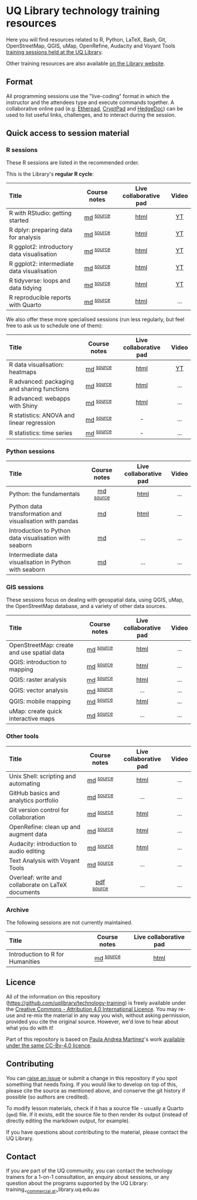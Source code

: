 # UQ Library technology training resources

Here you will find resources related to R, Python, LaTeX, Bash, Git, OpenStreetMap, QGIS, uMap, OpenRefine, Audacity and Voyant Tools [training sessions held at the UQ Library](https://web.library.uq.edu.au/library-services/training).

Other training resources are also available [on the Library website](https://web.library.uq.edu.au/library-services/training/software-training-resources).

## Format

All programming sessions use the "live-coding" format in which the instructor and the attendees type and execute commands together. A collaborative online pad (e.g. [Etherpad](https://github.com/ether/etherpad-lite/wiki/Sites-That-Run-Etherpad), [CryptPad](https://cryptpad.fr/code) and [HedgeDoc](https://demo.hedgedoc.org)) can be used to list useful links, challenges, and to interact during the session.

## Quick access to session material

### R sessions

These R sessions are listed in the recommended order.

This is the Library's **regular R cycle**:

| Title | Course notes | Live collaborative pad | Video |
|:-|:-:|:-:|:-:|
| R with RStudio: getting started | [md](R/rstudio_intro/rstudio_intro.md) <sup>[source](R/rstudio_intro/rstudio_intro.qmd)</sup> | [html](https://demo.hedgedoc.org/s/rkfyJemYE) | [YT](https://www.youtube.com/watch?v=BICccwBynJc&list=PLmDEaZ20fWqCypV7S-trCPtVefHk4e0bU&index=1) |
| R dplyr: preparing data for analysis | [md](R/dplyr/dplyr.md) <sup>[source](R/dplyr/dplyr.qmd)</sup> | [html](https://demo.hedgedoc.org/s/HyyLCm3KN) | [YT](https://www.youtube.com/watch?v=vqvsyaaqJUk&list=PLmDEaZ20fWqCypV7S-trCPtVefHk4e0bU&index=2) |
| R ggplot2: introductory data visualisation | [md](R/ggplot2_intro/ggplot2_intro.md) <sup>[source](R/ggplot2_intro/ggplot2_intro.qmd)</sup> | [html](https://demo.hedgedoc.org/s/rJIPr0vi4) | [YT](https://www.youtube.com/watch?v=LoeBgXSJWTw&list=PLmDEaZ20fWqCypV7S-trCPtVefHk4e0bU&index=3) |
| R ggplot2: intermediate data visualisation | [md](R/ggplot2_intermediate/ggplot2_intermediate.md) <sup>[source](R/ggplot2_intermediate/ggplot2_intermediate.qmd)</sup> | [html](https://demo.hedgedoc.org/s/rJLdcW-24) | [YT](https://www.youtube.com/watch?v=zzXCkYR84M0&list=PLmDEaZ20fWqCypV7S-trCPtVefHk4e0bU&index=4) |
| R tidyverse: loops and data tidying | [md](R/tidyverse_next_steps/tidyverse_next_steps.md) <sup>[source](R/tidyverse_next_steps/tidyverse_next_steps.qmd)</sup> | [html](https://demo.hedgedoc.org/s/BkQCcmiOV) | [YT](https://www.youtube.com/watch?v=2TZYeFcJQIk&list=PLmDEaZ20fWqCypV7S-trCPtVefHk4e0bU&index=6) |
| R reproducible reports with Quarto | [md](R/reports/reports.md) <sup>[source](R/reports/reports.qmd)</sup> | [html](https://demo.hedgedoc.org/s/S1Aka1waI) | ... |

We also offer these more specialised sessions (run less regularly, but feel free to ask us to schedule one of them):

| Title | Course notes | Live collaborative pad | Video |
|:-|:-:|:-:|:-:|
| R data visualisation: heatmaps | [md](R/heatmaps/heatmaps_intermediate.md) <sup>[source](R/heatmaps/heatmaps_intermediate.qmd)</sup> | [html](https://demo.hedgedoc.org/s/Hk6tO-kyS#) | [YT](https://www.youtube.com/watch?v=V-IRkO4NIHU&list=PLmDEaZ20fWqCypV7S-trCPtVefHk4e0bU&index=5) |
| R advanced: packaging and sharing functions | [md](R/packaging/packaging.md) <sup>[source](R/packaging/packaging.qmd)</sup> | [html](https://demo.hedgedoc.org/s/ryCzbvgXB) | ... |
| R advanced: webapps with Shiny | [md](R/shiny/shiny.md) <sup>[source](R/shiny/shiny.qmd)</sup> | [html](https://demo.hedgedoc.org/s/S19FIXxg8) | ... |
| R statistics: ANOVA and linear regression | [md](R/ANOVA-lm/anova-lm.md) <sup>[source](R/ANOVA-lm/anova-lm.qmd)</sup> | - | ... |
| R statistics: time series | [md](R/timeseries/time_series.md) <sup>[source](R/timeseries/time_series.qmd)</sup> | - | ... |

### Python sessions

| Title | Course notes | Live collaborative pad | Video |
|:-|:-:|:-:|:-:|
| Python: the fundamentals | [md](Python/fundamentals/fundamentals.md) <sup>[source](Python/fundamentals/fundamentals.qmd)</sup> | [html](https://demo.hedgedoc.org/s/B1DWolwgB) | ... |
| Python data transformation and visualisation with pandas | [md](Python/pandas/pandas.md) | [html](https://demo.hedgedoc.org/s/SJVpdtm_v) | ... |
| Introduction to Python data visualisation with seaborn | [md](Python/seaborn_intro/seaborn_intro.md) | ... | ... |
| Intermediate data visualisation in Python with seaborn | [md](Python/seaborn_intermediate/seaborn_intermediate.md) | ... | ... |

### GIS sessions

These sessions focus on dealing with geospatial data, using QGIS, uMap, the OpenStreetMap database, and a variety of other data sources.

| Title | Course notes | Live collaborative pad | Video |
|:-|:-:|:-:|:-:|
| OpenStreetMap: create and use spatial data | [md](OSM/OpenStreetMap.md) <sup>[source](OSM/OpenStreetMap.qmd)</sup> | [html](https://demo.hedgedoc.org/s/PsREGQ2zQ) | ... |
| QGIS: introduction to mapping | [md](QGIS/intro/QGIS_intro.md) <sup>[source](QGIS/intro/QGIS_intro.qmd)</sup> | [html](https://demo.hedgedoc.org/s/B156o7z2V) | ... |
| QGIS: raster analysis | [md](QGIS/raster/QGIS_raster.md) <sup>[source](QGIS/raster/QGIS_raster.qmd)</sup> | [html](https://demo.hedgedoc.org/s/ryN5E-XuS) | ... |
| QGIS: vector analysis | [md](QGIS/vector/QGIS_vector.md) <sup>[source](QGIS/vector/QGIS_vector.qmd)</sup> | ... | ... |
| QGIS: mobile mapping | [md](QGIS/mobile/QGIS_mobile.md) <sup>[source](QGIS/mobile/QGIS_mobile.qmd)</sup> | [html](https://demo.hedgedoc.org/s/Bki4rlOAU) | ... |
| uMap: create quick interactive maps | [md](uMap/umap_intro.md) <sup>[source](uMap/umap_intro.qmd)</sup> | ... | ... |

### Other tools

| Title | Course notes | Live collaborative pad | Video |
|:-|:-:|:-:|:-:|
| Unix Shell: scripting and automating | [md](Shell/shell_intro.md) <sup>[source](Shell/shell_intro.qmd)</sup> | [html](https://demo.hedgedoc.org/s/zjQhgaEuN) | ... |
| GitHub basics and analytics portfolio | [md](Git/GitHub/GitHub_intro.md) <sup>[source](Git/GitHub/GitHub_intro.qmd)</sup> | ... | ... |
| Git version control for collaboration | [md](Git/git.md) <sup>[source](Git/git.qmd)</sup> | [html](https://demo.hedgedoc.org/s/HkJnjT9DH) | ... |
| OpenRefine: clean up and augment data | [md](OpenRefine/openrefine.md) <sup>[source](OpenRefine/openrefine.qmd)</sup> | [html](https://demo.hedgedoc.org/s/rJCXmqviH) | ... |
| Audacity: introduction to audio editing | [md](Audacity/audacity.md) <sup>[source](Audacity/audacity.qmd)</sup> | [html](https://demo.hedgedoc.org/s/HkkITjw9L) | ... |
| Text Analysis with Voyant Tools | [md](Voyant/voyant.md) <sup>[source](Voyant/voyant.qmd)</sup> | ... | ... |
| Overleaf: write and collaborate on LaTeX documents | [pdf](https://web.library.uq.edu.au/files/145715/2021-12-02_Overleaf_write_articles_with_LaTeX.pdf) <sup>[source](LaTeX/intro/main.tex)</sup> | ... | ... |

### Archive

The following sessions are not currently maintained.

| Title | Course notes | Live collaborative pad |
|:-|:-:|:-:|
| Introduction to R for Humanities | [md](intro_to_programming/intro_to_programming.md) <sup>[source](intro_to_programming/intro_to_programming.qmd)</sup> | [html](https://cryptpad.fr/code/#/2/code/edit/Op8PvBdGbBxBO9efXUuEYGlB/) |

## Licence

All of the information on this repository (https://github.com/uqlibrary/technology-training) is freely available under the [Creative Commons - Attribution 4.0 International Licence](https://creativecommons.org/licenses/by/4.0/). You may re-use and re-mix the material in any way you wish, without asking permission, provided you cite the original source. However, we'd love to hear about what you do with it!

Part of this repository is based on [Paula Andrea Martinez](https://orcid.org/0000-0002-8990-1985)'s work [available under the same CC-By-4.0 licence](https://github.com/orchid00/CDS).

## Contributing

 You can [raise an issue](https://github.com/uqlibrary/technology-training/issues) or submit a change in this repository if you spot something that needs fixing. If you would like to develop on top of this, please cite the source as mentioned above, and conserve the git history if possible (so authors are credited).

 To modify lesson materials, check if it has a source file - usually a Quarto (`qmd`) file. If it exists, edit the source file to then render its output (instead of directly editing the markdown output, for example).

 If you have questions about contributing to the material, please contact the UQ Library.

## Contact

If you are part of the UQ community, you can contact the technology trainers for a 1-on-1 consultation, an enquiry about sessions, or any question about the programs supported by the UQ Library: training<sub><[commercial at](https://en.wikipedia.org/wiki/At_sign)></sub>library.uq.edu.au
